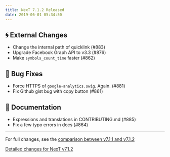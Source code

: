 ```yaml
---
title: NexT 7.1.2 Released
date: 2019-06-01 05:34:50
---
```


## 🌀 External Changes

- Change the internal path of quicklink (#883)
- Upgrade Facebook Graph API to v3.3 (#876)
- Make `symbols_count_time` faster (#862)

## 🐞 Bug Fixes

- Force HTTPS of `google-analytics.swig`. Again. (#881)
- Fix Github gist bug with copy button (#861)

## 📖 Documentation

- Expressions and translations in CONTRIBUTING.md (#885)
- Fix a few typo errors in docs (#864)

***

For full changes, see the [comparison between v7.1.1 and v7.1.2](https://github.com/theme-next/hexo-theme-next/compare/v7.1.1...v7.1.2)

[Detailed changes for NexT v7.1.2](https://github.com/theme-next/hexo-theme-next/releases/tag/v7.1.2)

